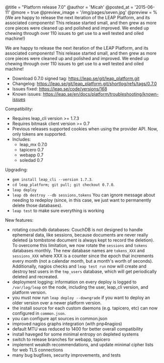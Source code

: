 @title = "Platform release 7.0"
@author = 'Micah'
@posted_at = '2015-06-11'
@more = true
@preview_image = '/img/pages/seven.jpg'
@preview = %(We are happy to release the next iteration of the LEAP Platform, and its associated components! This release started small, and then grew as more core pieces were cleaned up and polished and improved. We ended up chewing through over 110 issues to get use to a well tested and oiled machine!)

We are happy to release the next iteration of the LEAP Platform, and its associated components! This release started small, and then grew as more core pieces were cleaned up and polished and improved. We ended up chewing through over 110 issues to get use to a well tested and oiled machine!

* Download 0.7.0 signed tag: https://leap.se/git/leap_platform.git
* Changelog: https://leap.se/git/leap_platform.git/shortlog/refs/tags/0.7.0
* Issues fixed: https://leap.se/code/versions/168
* Known issues: https://leap.se/en/docs/platform/troubleshooting/known-issues

Compatibility:

* Requires leap_cli version >= 1.7.3
* Requires bitmask client version >= 0.7
* Previous releases supported cookies when using the provider API. Now, only tokens are supported.
* Includes:
  * leap_mx 0.7.0
  * tapicero 0.7
  * webapp 0.7
  * soledad 0.7

Upgrading:

* `gem install leap_cli --version 1.7.3`.
* `cd leap_platform; git pull; git checkout 0.7.0`.
* `leap deploy`
* `leap db destroy --db sessions,tokens` You can ignore message about needing to redeploy (since, in this case, we just want to permanently delete those databases).
* `leap test` to make sure everything is working

New features:

* rotating couchdb databases: CouchDB is not designed to handle ephemeral data, like sessions, because documents are never really deleted (a tombstone document is always kept to record the deletion). To overcome this limitation, we now rotate the `sessions` and `tokens` databases monthly. The new database names are `tokens_XXX` and `sessions_XXX` where XXX is a counter since the epoch that increments every month (not a calendar month, but a month's worth of seconds). Additionally, nagios checks and `leap test run` now will create and destroy test users in the `tmp_users` database, which will get periodically deleted and recreated.
* deployment logging: information on every deploy is logged to `/var/log/leap` on the node, including the user, leap_cli version, and platform version.
* you must now run `leap deploy --downgrade` if you want to deploy an older version over a newer platform version.
* the install source for each custom daemons (e.g. tapicero, etc) can now configured in `common.json`.
* you can configure apt sources in common.json
* improved nagios graphs integration (with pnp4nagios)
* default MTU was reduced to 1400 for better overall compatibility
* install haveged for some minimal entropy on depleted systems
* switch to release branches for webapp, tapicero
* implement weakdh recommendations, and update minimal cipher lists for web TLS connections
* many bug bugfixes, security improvements, and tests

